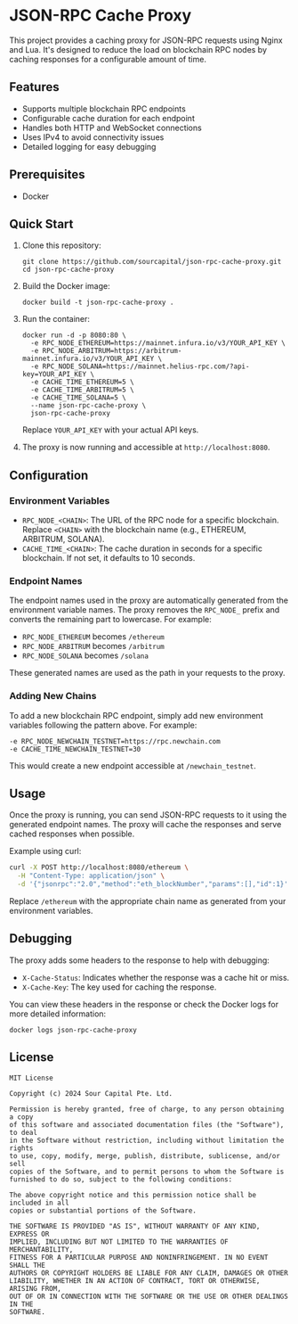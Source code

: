 # JSON-RPC Cache Proxy

This project provides a caching proxy for JSON-RPC requests using Nginx and Lua. It's designed to reduce the load on blockchain RPC nodes by caching responses for a configurable amount of time.

## Features

- Supports multiple blockchain RPC endpoints
- Configurable cache duration for each endpoint
- Handles both HTTP and WebSocket connections
- Uses IPv4 to avoid connectivity issues
- Detailed logging for easy debugging

## Prerequisites

- Docker

## Quick Start

1. Clone this repository:
   ```
   git clone https://github.com/sourcapital/json-rpc-cache-proxy.git
   cd json-rpc-cache-proxy
   ```

2. Build the Docker image:
   ```
   docker build -t json-rpc-cache-proxy .
   ```

3. Run the container:
   ```
   docker run -d -p 8080:80 \
     -e RPC_NODE_ETHEREUM=https://mainnet.infura.io/v3/YOUR_API_KEY \
     -e RPC_NODE_ARBITRUM=https://arbitrum-mainnet.infura.io/v3/YOUR_API_KEY \
     -e RPC_NODE_SOLANA=https://mainnet.helius-rpc.com/?api-key=YOUR_API_KEY \
     -e CACHE_TIME_ETHEREUM=5 \
     -e CACHE_TIME_ARBITRUM=5 \
     -e CACHE_TIME_SOLANA=5 \
     --name json-rpc-cache-proxy \
     json-rpc-cache-proxy
   ```

   Replace `YOUR_API_KEY` with your actual API keys.

4. The proxy is now running and accessible at `http://localhost:8080`.

## Configuration

### Environment Variables

- `RPC_NODE_<CHAIN>`: The URL of the RPC node for a specific blockchain. Replace `<CHAIN>` with the blockchain name (e.g., ETHEREUM, ARBITRUM, SOLANA).
- `CACHE_TIME_<CHAIN>`: The cache duration in seconds for a specific blockchain. If not set, it defaults to 10 seconds.

### Endpoint Names

The endpoint names used in the proxy are automatically generated from the environment variable names. The proxy removes the `RPC_NODE_` prefix and converts the remaining part to lowercase. For example:

- `RPC_NODE_ETHEREUM` becomes `/ethereum`
- `RPC_NODE_ARBITRUM` becomes `/arbitrum`
- `RPC_NODE_SOLANA` becomes `/solana`

These generated names are used as the path in your requests to the proxy.

### Adding New Chains

To add a new blockchain RPC endpoint, simply add new environment variables following the pattern above. For example:

```
-e RPC_NODE_NEWCHAIN_TESTNET=https://rpc.newchain.com
-e CACHE_TIME_NEWCHAIN_TESTNET=30
```

This would create a new endpoint accessible at `/newchain_testnet`.

## Usage

Once the proxy is running, you can send JSON-RPC requests to it using the generated endpoint names. The proxy will cache the responses and serve cached responses when possible.

Example using curl:

```bash
curl -X POST http://localhost:8080/ethereum \
  -H "Content-Type: application/json" \
  -d '{"jsonrpc":"2.0","method":"eth_blockNumber","params":[],"id":1}'
```

Replace `/ethereum` with the appropriate chain name as generated from your environment variables.

## Debugging

The proxy adds some headers to the response to help with debugging:

- `X-Cache-Status`: Indicates whether the response was a cache hit or miss.
- `X-Cache-Key`: The key used for caching the response.

You can view these headers in the response or check the Docker logs for more detailed information:

```
docker logs json-rpc-cache-proxy
```

## License

```
MIT License

Copyright (c) 2024 Sour Capital Pte. Ltd.

Permission is hereby granted, free of charge, to any person obtaining a copy
of this software and associated documentation files (the "Software"), to deal
in the Software without restriction, including without limitation the rights
to use, copy, modify, merge, publish, distribute, sublicense, and/or sell
copies of the Software, and to permit persons to whom the Software is
furnished to do so, subject to the following conditions:

The above copyright notice and this permission notice shall be included in all
copies or substantial portions of the Software.

THE SOFTWARE IS PROVIDED "AS IS", WITHOUT WARRANTY OF ANY KIND, EXPRESS OR
IMPLIED, INCLUDING BUT NOT LIMITED TO THE WARRANTIES OF MERCHANTABILITY,
FITNESS FOR A PARTICULAR PURPOSE AND NONINFRINGEMENT. IN NO EVENT SHALL THE
AUTHORS OR COPYRIGHT HOLDERS BE LIABLE FOR ANY CLAIM, DAMAGES OR OTHER
LIABILITY, WHETHER IN AN ACTION OF CONTRACT, TORT OR OTHERWISE, ARISING FROM,
OUT OF OR IN CONNECTION WITH THE SOFTWARE OR THE USE OR OTHER DEALINGS IN THE
SOFTWARE.
```
